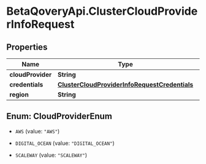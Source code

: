 # BetaQoveryApi.ClusterCloudProviderInfoRequest

## Properties

Name | Type | Description | Notes
------------ | ------------- | ------------- | -------------
**cloudProvider** | **String** |  | [optional] 
**credentials** | [**ClusterCloudProviderInfoRequestCredentials**](ClusterCloudProviderInfoRequestCredentials.md) |  | [optional] 
**region** | **String** |  | [optional] 



## Enum: CloudProviderEnum


* `AWS` (value: `"AWS"`)

* `DIGITAL_OCEAN` (value: `"DIGITAL_OCEAN"`)

* `SCALEWAY` (value: `"SCALEWAY"`)





